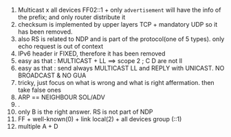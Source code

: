 1. Multicast x all devices FF02::1 + only `advertisement` will have the info of the prefix; and only router distribute it
2. checksum is implemented by upper layers TCP + mandatory UDP so it has been removed.
3. also RS is related to NDP and is part of the protocol(one of 5 types). only echo request is out of context
4. IPv6 header ir FIXED, therefore it has been removed
5. easy as that : MULTICAST + LL ==> scope 2 ; C D are not ll
6. easy as that : send always MULTICAST LL and REPLY with UNICAST. NO BROADCAST & NO GUA
7. tricky, just focus on what is wrong and what is right affermation. then take false ones
8. ARP == NEIGHBOUR SOL/ADV
9.   .
10.  only B is the right answer. RS is not part of NDP
11.  FF + well-known(0) + link local(2) + all devices group (::1)
12.  multiple A + D
